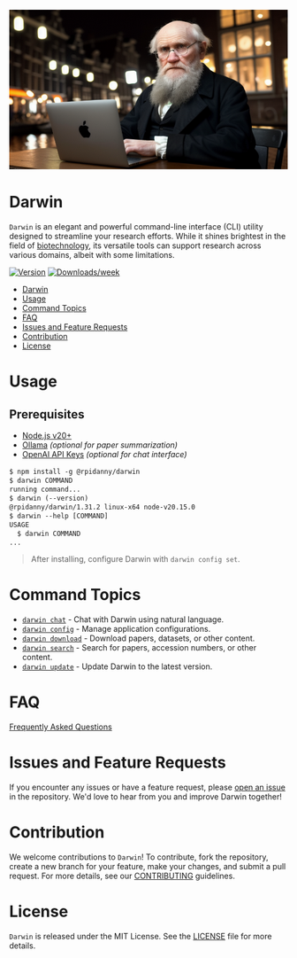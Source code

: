![alt text](darwin.png 'Darwin')

# Darwin

`Darwin` is an elegant and powerful command-line interface (CLI) utility designed to streamline your research efforts. While it shines brightest in the field of [biotechnology](https://en.wikipedia.org/wiki/Biotechnology), its versatile tools can support research across various domains, albeit with some limitations.

[![Version](https://img.shields.io/npm/v/@rpidanny/darwin.svg)](https://npmjs.org/package/@rpidanny/darwin)
[![Downloads/week](https://img.shields.io/npm/dw/@rpidanny/darwin.svg)](https://npmjs.org/package/@rpidanny/darwin)

<!-- toc -->
* [Darwin](#darwin)
* [Usage](#usage)
* [Command Topics](#command-topics)
* [FAQ](#faq)
* [Issues and Feature Requests](#issues-and-feature-requests)
* [Contribution](#contribution)
* [License](#license)
<!-- tocstop -->

# Usage

## Prerequisites

- [Node.js v20+](https://nodejs.org/en/download/prebuilt-installer)
- [Ollama](https://ollama.com/) _(optional for paper summarization)_
- [OpenAI API Keys](https://platform.openai.com/settings/profile?tab=api-keys) _(optional for chat interface)_

<!-- usage -->
```sh-session
$ npm install -g @rpidanny/darwin
$ darwin COMMAND
running command...
$ darwin (--version)
@rpidanny/darwin/1.31.2 linux-x64 node-v20.15.0
$ darwin --help [COMMAND]
USAGE
  $ darwin COMMAND
...
```
<!-- usagestop -->

> After installing, configure Darwin with `darwin config set`.

<!-- commands -->
# Command Topics

* [`darwin chat`](docs/chat.md) - Chat with Darwin using natural language.
* [`darwin config`](docs/config.md) - Manage application configurations.
* [`darwin download`](docs/download.md) - Download papers, datasets, or other content.
* [`darwin search`](docs/search.md) - Search for papers, accession numbers, or other content.
* [`darwin update`](docs/update.md) - Update Darwin to the latest version.

<!-- commandsstop -->

# FAQ

[Frequently Asked Questions](docs/faq.md)

# Issues and Feature Requests

If you encounter any issues or have a feature request, please [open an issue](https://github.com/rpidanny/darwin/issues) in the repository. We'd love to hear from you and improve Darwin together!

# Contribution

We welcome contributions to `Darwin`! To contribute, fork the repository, create a new branch for your feature, make your changes, and submit a pull request. For more details, see our [CONTRIBUTING](CONTRIBUTING.md) guidelines.

# License

`Darwin` is released under the MIT License. See the [LICENSE](LICENSE) file for more details.
